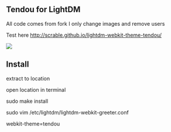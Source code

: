 ## Tendou for LightDM

All code comes from fork
I only change images and remove users

Test here http://scrable.github.io/lightdm-webkit-theme-tendou/

![](https://raw.githubusercontent.com/nejsan/lightdm-webkit-theme-tendou/master/screenshot.png)

## Install
extract to location

open location in terminal

sudo make install

sudo vim /etc/lightdm/lightdm-webkit-greeter.conf

webkit-theme=tendou
